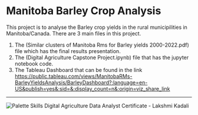 # Manitoba Barley Crop Analysis
This project is to analyse the Barley crop yields in the rural municipilities in Manitoba/Canada.
There are 3 main files in this project.
1) The  (Similar clusters of Manitoba Rms for Barley yields 2000-2022.pdf) file which has the final results presentation.
2) The (Digital Agriculture Capstone Project.ipynb) file that has the jupyter notebook code.
3) The Tableau Dashboard that can be found in the link  https://public.tableau.com/views/ManitobaRMs-BarleyYieldsAnalysis/BarleyDashboard?:language=en-US&publish=yes&:sid=&:display_count=n&:origin=viz_share_link 

---

![Palette Skills Digital Agriculture Data Analyst Certificate - Lakshmi Kadali](https://github.com/lk-learner/Digital-Agriculture-Data-Analytics/assets/62923332/7d343533-621d-4270-b82b-40dff5dc2367)
